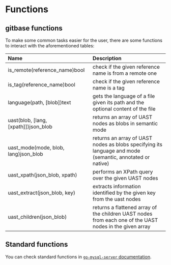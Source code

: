 # Functions

## gitbase functions

To make some common tasks easier for the user, there are some functions to interact with the aforementioned tables:

|     Name     |                                               Description                                                                      |
|:-------------|:-------------------------------------------------------------------------------------------------------------------------------|
|is_remote(reference_name)bool| check if the given reference name is from a remote one                                                          |
|is_tag(reference_name)bool| check if the given reference name is a tag                                                                         |
|language(path, [blob])text| gets the language of a file given its path and the optional content of the file                                    |
|uast(blob, [lang, [xpath]])json_blob| returns an array of UAST nodes as blobs in semantic mode                                                 |
|uast_mode(mode, blob, lang)json_blob| returns an array of UAST nodes as blobs specifying its language and mode (semantic, annotated or native) |
|uast_xpath(json_blob, xpath)| performs an XPath query over the given UAST nodes                                                                |
|uast_extract(json_blob, key)| extracts information identified by the given key from the uast nodes                                             |
|uast_children(json_blob)| returns a flattened array of the children UAST nodes from each one of the UAST nodes in the given array              |

## Standard functions

You can check standard functions in [`go-mysql-server` documentation](https://github.com/src-d/go-mysql-server/tree/dbc5028570f1d72d26b220b74c71da4d15eb88db#custom-functions).
